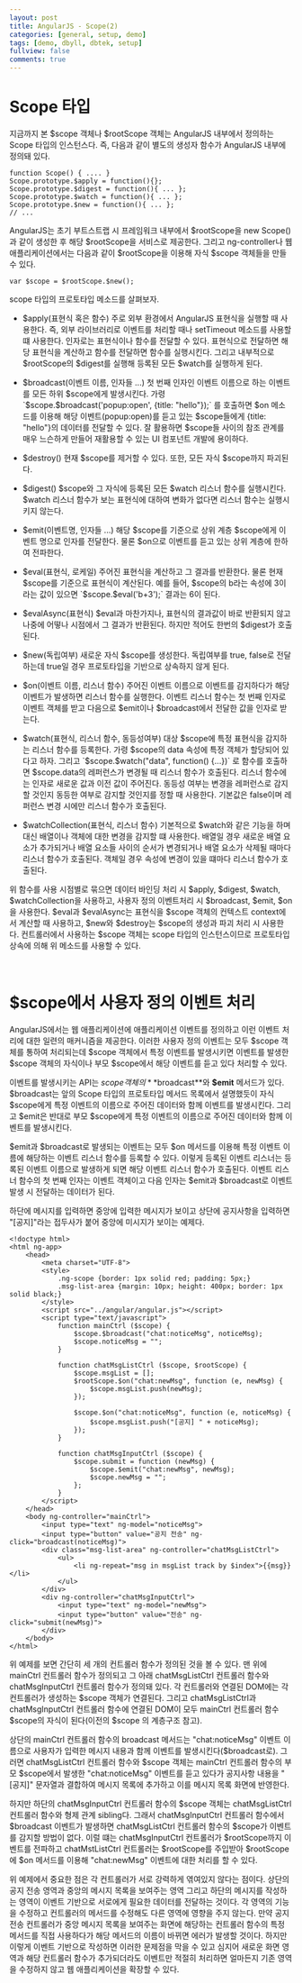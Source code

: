```yaml
---
layout: post
title: AngularJS - Scope(2)
categories: [general, setup, demo]
tags: [demo, dbyll, dbtek, setup]
fullview: false
comments: true
---
```


# Scope 타입
지금까지 본 $scope 객체나 $rootScope 객체는 AngularJS 내부에서 정의하는 Scope 타입의 인스턴스다. 즉, 다음과 같이 별도의 생성자 함수가
AngularJS 내부에 정의돼 있다.

    function Scope() { .... }
    Scope.prototype.$apply = function(){};
    Scope.prototype.$digest = function(){ ... };
    Scope.prototype.$watch = function(){ ... };
    Scope.prototype.$new = function(){ ... };
    // ...

AngularJS는 초기 부트스트랩 시 프레임워크 내부에서 $rootScope을 new Scope()과 같이 생성한 후 해당 $rootScope을 서비스로 제공한다.
그리고 ng-controller나 웹 애플리케이션에서는 다음과 같이 $rootScope을 이용해 자식 $scope 객체들을 만들수 있다.

    var $scope = $rootScope.$new();

scope 타입의 프로토타입 메소드를 살펴보자.

* $apply(표현식 혹은 함수)
주로 외부 환경에서 AngularJS 표현식을 실행할 때 사용한다. 즉, 외부 라이브러리로 이벤트를 처리할 때나 setTimeout 메소드를 사용할 떄 사용한다.
인자로는 표현식이나 함수를 전달할 수 있다. 표현식으로 전달하면 해당 표현식을 계산하고 함수를 전달하면 함수를 실행시킨다. 그리고 내부적으로
$rootScope의 $digest를 실행해 등록된 모든 $watch를 실행하게 된다.

* $broadcast(이벤트 이름, 인자들 ...)
첫 번째 인자인 이벤트 이름으로 하는 이벤트를 모든 하위 $scope에게 발생시킨다. 가령 `$scope.$broadcast('popup:open', {title: "hello"});`
를 호출하면 $on 메소드를 이용해 해당 이벤트(popup:open)를 듣고 있는 $scope들에게 {title: "hello"}의 데이터를 전달할 수 있다. 잘 활용하면
$scope들 사이의 참조 관계를 매우 느슨하게 만들어 재활용할 수 있는 UI 컴포넌트 개발에 용이하다.

* $destroy()
현재 $scope를 제거할 수 있다. 또한, 모든 자식 $scope까지 파괴된다.

* $digest()
$scope와 그 자식에 등록된 모든 $watch 리스너 함수를 실행시킨다. $watch 리스너 함수가 보는 표현식에 대하여 변화가 없다면 리스너 함수는
실행시키지 않는다.

* $emit(이벤트명, 인자들 ...)
해당 $scope를 기준으로 상위 계층 $scope에게 이벤트 명으로 인자를 전달한다. 물론 $on으로 이벤트를 듣고 있는 상위 계층에 한하여 전파한다.

* $eval(표현식, 로케일)
주어진 표현식을 계산하고 그 결과를 반환한다. 물론 현재 $scope를 기준으로 표현식이 계산된다. 예를 들어, $scope의 b라는 속성에 3이라는 값이
있으면 `$scope.$eval('b+3');` 결과는 6이 된다.

* $evalAsync(표현식)
$eval과 마찬가지나, 표현식의 결과값이 바로 반환되지 않고 나중에 어떻나 시점에서 그 결과가 반환된다. 하지만 적어도 한번의 $digest가 호출된다.

* $new(독립여부)
새로운 자식 $scope를 생성한다. 독립여부를 true, false로 전달하는데 true일 경우 프로토타입을 기반으로 상속하지 않게 된다.

* $on(이벤트 이름, 리스너 함수)
주어진 이벤트 이름으로 이벤트를 감지하다가 해당 이벤트가 발생하면 리스너 함수를 실행한다. 이벤트 리스너 함수는 첫 번째 인자로 이벤트 객체를
받고 다음으로 $emit이나 $broadcast에서 전달한 값을 인자로 받는다.

* $watch(표현식, 리스너 함수, 동등성여부)
대상 $scope에 특정 표현식을 감지하는 리스너 함수를 등록한다. 가령 $scope의 data 속성에 특정 객체가 할당되어 있다고 하자. 그리고
`$scope.$watch("data", function() {...})` 로 함수를 호출하면 $scope.data의 레퍼런스가 변경될 때 리스너 함수가 호출된다. 리스너
함수에는 인자로 새로운 값과 이전 값이 주어진다. 동등성 여부는 변경을 레퍼런스로 감지할 것인지 동등한 여부로 감지할 것인지를 정할 때 사용한다.
기본값은 false이며 레퍼런스 변경 시에만 리스너 함수가 호출된다.

* $watchCollection(표현식, 리스너 함수)
기본적으로 $watch와 같은 기능을 하며 대신 배열이나 객체에 대한 변경을 감지할 떄 사용한다. 배열일 경우 새로운 배열 요소가 추가되거나 배열
요소들 사이의 순서가 변경되거나 배열 요소가 삭제될 때마다 리스너 함수가 호출된다. 객체일 경우 속성에 변경이 있을 떄마다 리스너 함수가 호출된다.

위 함수를 사용 시점별로 묶으면 데이터 바인딩 처리 시 $apply, $digest, $watch, $watchCollection을 사용하고, 사용자 정의 이벤트처리 시
$broadcast, $emit, $on 을 사용한다. $eval과 $evalAsync는 표현식을 $scope 객체의 컨텍스트 context에서 계산할 때 사용하고, $new와
$destroy는 $scope의 생성과 파괴 처리 시 사용한다. 컨트롤러에서 사용하는 $scope 객체는 scope 타입의 인스턴스이므로 프로토타입 상속에 의해
위 메소드를 사용할 수 있다.

<br>

# $scope에서 사용자 정의 이벤트 처리
AngularJS에서는 웹 애플리케이션에 애플리케이션 이벤트를 정의하고 이런 이벤트 처리에 대한 일련의 매커니즘을 제공한다. 이러한 사용자 정의
이벤트는 모두 $scope 객체를 통하여 처리되는데 $scope 객체에서 특정 이벤트를 발생시키면 이벤트를 발생한 $scope 객체의 자식이나 부모
$scope에서 해당 이벤트를 듣고 있다 처리할 수 있다.

이벤트를 발생시키는 API는 $scope 객체의 **$broadcast**와 **$emit** 메서드가 있다. $broadcast는 앞의 Scope 타입의 프로토타입 메서드
목록에서 설명했듯이 자식 $scope에게 특정 이벤트의 이름으로 주어진 데이터와 함께 이벤트를 발생시킨다. 그리고 $emit은 반대로 부모
$scope에게 특정 이벤트의 이름으로 주어진 데이터와 함께 이벤트를 발생시킨다.

$emit과 $broadcast로 발생되는 이벤트는 모두 $on 메서드를 이용해 특정 이벤트 이름에 해당하는 이벤트 리스너 함수를 등록할 수 있다.
이렇게 등록된 이벤트 리스너는 등록된 이벤트 이름으로 발생하게 되면 해당 이벤트 리스너 함수가 호출된다. 이벤트 리스너 함수의 첫 번째 인자는
이벤트 객체이고 다음 인자는 $emit과 $broadcast로 이벤트 발생 시 전달하는 데이터가 된다.

하단에 메시지를 입력하면 중앙에 입력한 메시지가 보이고 상단에 공지사항을 입력하면 "[공지]"라는 접두사가 붙어 중앙에 미시지가 보이는 예제다.

    <!doctype html>
    <html ng-app>
        <head>
            <meta charset="UTF-8">
            <style>
                .ng-scope {border: 1px solid red; padding: 5px;}
                .msg-list-area {margin: 10px; height: 400px; border: 1px solid black;}
            </style>
            <script src="../angular/angular.js"></script>
            <script type="text/javascript">
                function mainCtrl ($scope) {
                    $scope.$broadcast("chat:noticeMsg", noticeMsg);
                    $scope.noticeMsg = "";
                }

                function chatMsgListCtrl ($scope, $rootScope) {
                    $scope.msgList = [];
                    $rootScope.$on("chat:newMsg", function (e, newMsg) {
                        $scope.msgList.push(newMsg);
                    });

                    $scope.$on("chat:noticeMsg", function (e, noticeMsg) {
                        $scope.msgList.push("[공지] " + noticeMsg);
                    });
                }

                function chatMsgInputCtrl ($scope) {
                    $scope.submit = function (newMsg) {
                        $scope.$emit("chat:newMsg", newMsg);
                        $scope.newMsg = "";
                    };
                }
            </script>
        </head>
        <body ng-controller="mainCtrl">
            <input type="text" ng-model="noticeMsg">
            <input type="button" value="공지 전송" ng-click="broadcast(noticeMsg)">
            <div class="msg-list-area" ng-controller="chatMsgListCtrl">
                <ul>
                    <li ng-repeat="msg in msgList track by $index">{{msg}}</li>
                </ul>
            </div>
            <div ng-controller="chatMsgInputCtrl">
                <input type="text" ng-model="newMsg">
                <input type="button" value="전송" ng-click="submit(newMsg)">
            </div>
        </body>
    </html>

위 예제를 보면 간단히 세 개의 컨트롤러 함수가 정의된 것을 볼 수 있다. 맨 위에 mainCtrl 컨트롤러 함수가 정의되고 그 아래 chatMsgListCtrl
컨트롤러 함수와 chatMsgInputCtrl 컨트롤러 함수가 정의돼 있다. 각 컨트롤러와 연결된 DOM에는 각 컨트롤러가 생성하는 $scope 객체가 연결된다.
그리고 chatMsgListCtrl과 chatMsgInputCtrl 컨트롤러 함수에 연결된 DOM이 모두 mainCtrl 컨트롤러 함수 $scope의 자식이 된다(이전의 $scope
의 계층구조 참고).

상단의 mainCtrl 컨트롤러 함수의 broadcast 메서드는 "chat:noticeMsg" 이벤트 이름으로 사용자가 입력한 메시지 내용과 함께 이벤트를
발생시킨다($broadcast로). 그러면 chatMsgListCtrl 컨트롤러 함수와 $scope 객체는 mainCtrl 컨트롤러 함수의 부모 $scope에서 발생한
"chat:noticeMsg" 이벤트를 듣고 있다가 공지사항 내용을 "[공지]" 문자열과 결합하여 메시지 목록에 추가하고 이를 메시지 목록 화면에 반영한다.

하지만 하단의 chatMsgInputCtrl 컨트롤러 함수의 $scope 객체는 chatMsgListCtrl 컨트롤러 함수와 형제 관계 sibling다. 그래서
chatMsgInputCtrl 컨트롤러 함수에서 $broadcast 이벤트가 발생하면 chatMsgListCtrl 컨트롤러 함수의 $scope가 이벤트를 감지할 방법이
없다. 이럴 떄는 chatMsgInputCtrl 컨트롤러가 $rootScope까지 이벤트를 전파하고 chatMstListCtrl 컨트롤러는 $rootScope를 주입받아
$rootScope에 $on 메서드를 이용해 "chat:newMsg" 이벤트에 대한 처리를 할 수 있다.

위 예제에서 중요한 점은 각 컨트롤러가 서로 강력하게 엮여있지 않다는 점이다. 상단의 공지 전송 영역과 중앙의 메시지 목록을 보여주는 영역
그리고 하단의 메시지를 작성하는 영역이 이벤트 기반으로 서로에게 필요한 데이터를 전달하는 것이다. 각 영역의 기능을 수정하고 컨트롤러의
메서드를 수정해도 다른 영역에 영향을 주지 않는다. 만약 공지 전송 컨트롤러가 중앙 메시지 목록을 보여주는 화면에 해당하는 컨트롤러 함수의
특정 메서드를 직접 사용하다가 해당 메서드의 이름이 바뀌면 에러가 발생할 것이다. 하지만 이렇게 이벤트 기반으로 작성하면 이러한 문제점을
막을 수 있고 심지어 새로운 화면 영역과 해당 컨트롤러 함수가 추가되더라도 이벤트만 적절히 처리하면 얼마든지 기존 영역을 수정하지 않고 웹
애플리케이션을 확장할 수 있다.
